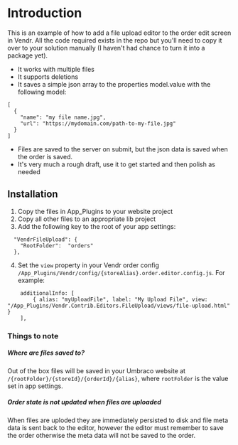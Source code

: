# Introduction

This is an example of how to add a file upload editor to the order edit screen in Vendr. All the code required exists in the repo but you'll need to copy it over to your solution manually (I haven't had chance to turn it into a package yet).

- It works with multiple files
- It supports deletions
- It saves a simple json array to the properties model.value with the following model:

```
[
  {
    "name": "my file name.jpg",
    "url": "https://mydomain.com/path-to-my-file.jpg"
  }
]
```

- Files are saved to the server on submit, but the json data is saved when the order is saved.
- It's very much a rough draft, use it to get started and then polish as needed

## Installation

1. Copy the files in App_Plugins to your website project
2. Copy all other files to an appropriate lib project
3. Add the following key to the root of your app settings:

```
  "VendrFileUpload": {
    "RootFolder":  "orders"
  },
```

4. Set the `view` property in your Vendr order config `/App_Plugins/Vendr/config/{storeAlias}.order.editor.config.js`. For example:

```
    additionalInfo: [
        { alias: "myUploadFile", label: "My Upload File", view: "/App_Plugins/Vendr.Contrib.Editors.FileUpload/views/file-upload.html" }
    ],
```

### Things to note

##### Where are files saved to?

Out of the box files will be saved in your Umbraco website at `/{rootFolder}/{storeId}/{orderId}/{alias}`, where `rootFolder` is the value set in app settings.

##### Order state is not updated when files are uploaded

When files are uploded they are immediately persisted to disk and file meta data is sent back to the editor, however the editor must remember to save the order otherwise the meta data will not be saved to the order.
